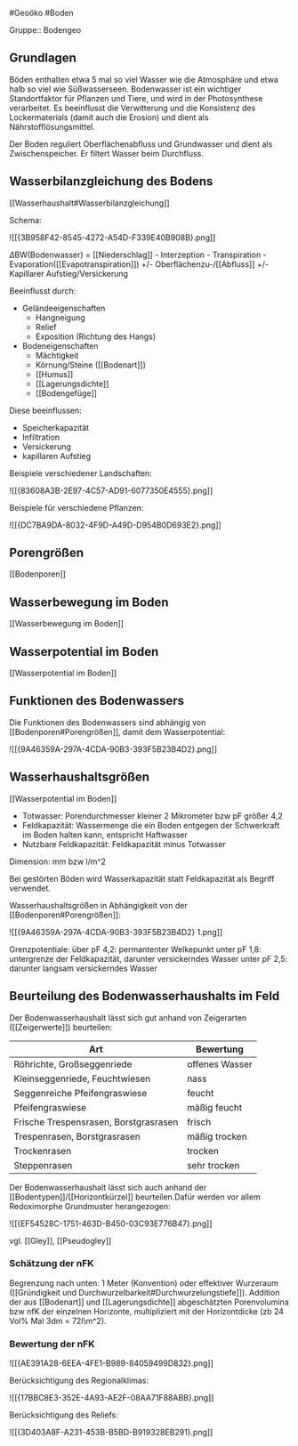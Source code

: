 #Geoöko #Boden 

Gruppe:: Bodengeo

## Grundlagen

Böden enthalten etwa 5 mal so viel Wasser wie die Atmosphäre und etwa halb so viel wie Süßwasserseen. Bodenwasser ist ein wichtiger Standortfaktor für Pflanzen und Tiere, und wird in der Photosynthese verarbeitet. Es beeinflusst die Verwitterung und die Konsistenz des Lockermaterials (damit auch die Erosion) und dient als Nährstofflösungsmittel.

Der Boden reguliert Oberflächenabfluss und Grundwasser und dient als Zwischenspeicher. Er filtert Wasser beim Durchfluss.

## Wasserbilanzgleichung des Bodens

[[Wasserhaushalt#Wasserbilanzgleichung]]

Schema:

![[{3B958F42-8545-4272-A54D-F339E40B908B}.png]]

$\Delta$BW(Bodenwasser) = [[Niederschlag]] - Interzeption - Transpiration - Evaporation([[Evapotranspiration]]) +/- Oberflächenzu-/[[Abfluss]] +/- Kapillarer Aufstieg/Versickerung

Beeinflusst durch:
- Geländeeigenschaften
	- Hangneigung
	- Relief
	- Exposition (Richtung des Hangs)
- Bodeneigenschaften
	- Mächtigkeit
	- Körnung/Steine ([[Bodenart]])
	- [[Humus]]
	- [[Lagerungsdichte]]
	- [[Bodengefüge]]

Diese beeinflussen:
- Speicherkapazität
- Infiltration
- Versickerung
- kapillaren Aufstieg

Beispiele verschiedener Landschaften:

![[{83608A3B-2E97-4C57-AD91-6077350E4555}.png]]

Beispiele für verschiedene Pflanzen:

![[{DC7BA9DA-8032-4F9D-A49D-D954B0D693E2}.png]]

## Porengrößen

[[Bodenporen]]

## Wasserbewegung im Boden

[[Wasserbewegung im Boden]]

## Wasserpotential im Boden

[[Wasserpotential im Boden]]

## Funktionen des Bodenwassers

Die Funktionen des Bodenwassers sind abhängig von [[Bodenporen#Porengrößen]], damit dem Wasserpotential:

![[{9A46359A-297A-4CDA-90B3-393F5B23B4D2}.png]]

## Wasserhaushaltsgrößen

[[Wasserpotential im Boden]]

- Totwasser: Porendurchmesser kleiner 2 Mikrometer bzw pF größer 4,2
- Feldkapazität: Wassermenge die ein Boden entgegen der Schwerkraft im Boden halten kann, entspricht Haftwasser
- Nutzbare Feldkapazität: Feldkapazität minus Totwasser

Dimension: mm bzw l/m^2

Bei gestörten Böden wird Wasserkapazität statt Feldkapazität als Begriff verwendet.

Wasserhaushaltsgrößen in Abhängigkeit von der [[Bodenporen#Porengrößen]]:

![[{9A46359A-297A-4CDA-90B3-393F5B23B4D2} 1.png]]

Grenzpotentiale: 
über pF 4,2: permantenter Welkepunkt
unter pF 1,8: untergrenze der Feldkapazität, darunter versickerndes Wasser
unter pF 2,5: darunter langsam versickerndes Wasser

## Beurteilung des Bodenwasserhaushalts im Feld

Der Bodenwasserhaushalt lässt sich gut anhand von Zeigerarten ([[Zeigerwerte]]) beurteilen:

| Art                                   | Bewertung      |
| ------------------------------------- | -------------- |
| Röhrichte, Großseggenriede            | offenes Wasser |
| Kleinseggenriede, Feuchtwiesen        | nass           |
| Seggenreiche Pfeifengraswiese         | feucht         |
| Pfeifengraswiese                      | mäßig feucht   |
| Frische Trespensrasen, Borstgrasrasen | frisch         |
| Trespenrasen, Borstgrasrasen          | mäßig trocken  |
| Trockenrasen                          | trocken        |
| Steppenrasen                          | sehr trocken               |

Der Bodenwasserhaushalt lässt sich auch anhand der [[Bodentypen]]/[[Horizontkürzel]] beurteilen.Dafür werden vor allem Redoximorphe Grundmuster herangezogen:

![[{EF54528C-1751-463D-B450-03C93E776B47}.png]]

vgl. [[Gley]], [[Pseudogley]]

### Schätzung der nFK

Begrenzung nach unten: 1 Meter (Konvention) oder effektiver Wurzeraum ([[Gründigkeit und Durchwurzelbarkeit#Durchwurzelungstiefe]]). Addition der aus [[Bodenart]] und [[Lagerungsdichte]] abgeschätzten Porenvolumina bzw nfK der einzelnen Horizonte, multipliziert mit der Horizontdicke (zb 24 Vol% Mal 3dm = 72l\m^2).

### Bewertung der nFK

![[{AE391A28-6EEA-4FE1-B989-84059499D832}.png]]

Berücksichtigung des Regionalklimas:

![[{17BBC8E3-352E-4A93-AE2F-08AA71F88ABB}.png]]

Berücksichtigung des Reliefs:

![[{3D403A8F-A231-453B-B5BD-B919328EB291}.png]]